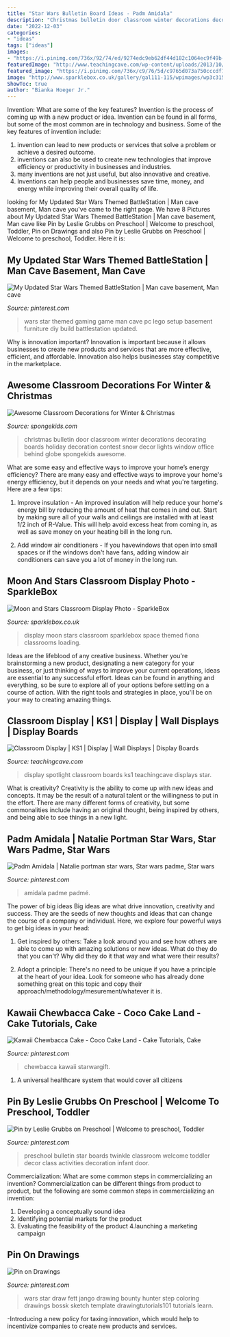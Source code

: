 ```yaml
---
title: "Star Wars Bulletin Board Ideas - Padm Amidala"
description: "Christmas bulletin door classroom winter decorations decorating boards holiday decoration contest snow decor lights window office behind globe spongekids awesome"
date: "2022-12-03"
categories:
- "ideas"
tags: ["ideas"]
images:
- "https://i.pinimg.com/736x/92/74/ed/9274edc9eb62df44d182c1064ec9f49b--jango-fett-learn-drawing.jpg"
featuredImage: "http://www.teachingcave.com/wp-content/uploads/2013/10/Star.jpg"
featured_image: "https://i.pinimg.com/736x/c9/76/5d/c9765d073a750cccdf79c9c61c4db59e--lego-room-gaming.jpg"
image: "http://www.sparklebox.co.uk/gallery/gal111-115/wpimages/wp3c315d91_06.png"
ShowToc: true
author: "Bianka Hoeger Jr."
---
```



Invention: What are some of the key features?
Invention is the process of coming up with a new product or idea. Invention can be found in all forms, but some of the most common are in technology and business. Some of the key features of invention include:
1. invention can lead to new products or services that solve a problem or achieve a desired outcome.
2. inventions can also be used to create new technologies that improve efficiency or productivity in businesses and industries. 
3. many inventions are not just useful, but also innovative and creative. 
4. Inventions can help people and businesses save time, money, and energy while improving their overall quality of life.

	

		
looking for My Updated Star Wars Themed BattleStation | Man cave basement, Man cave you've came to the right page. We have 8 Pictures about My Updated Star Wars Themed BattleStation | Man cave basement, Man cave like Pin by Leslie Grubbs on Preschool | Welcome to preschool, Toddler, Pin on Drawings and also Pin by Leslie Grubbs on Preschool | Welcome to preschool, Toddler. Here it is:
		
    
## My Updated Star Wars Themed BattleStation | Man Cave Basement, Man Cave

<img loading=lazy src="https://i.pinimg.com/736x/c9/76/5d/c9765d073a750cccdf79c9c61c4db59e--lego-room-gaming.jpg" onerror="this.onerror=null;this.src='https://tse1.mm.bing.net/th?id=OIP.wWATRvuSaFXvqG54t9mgGQHaFj&amp;pid=15.1';" alt="My Updated Star Wars Themed BattleStation | Man cave basement, Man cave">

_Source: pinterest.com_

>wars star themed gaming game man cave pc lego setup basement furniture diy build battlestation updated. 

	

Why is innovation important?
Innovation is important because it allows businesses to create new products and services that are more effective, efficient, and affordable. Innovation also helps businesses stay competitive in the marketplace.

    
## Awesome Classroom Decorations For Winter &amp; Christmas

<img loading=lazy src="http://spongekids.com/wp-content/uploads/2016/11/christmas-bulletin-board/13-christmas-bulletin-board-ideas.jpg" onerror="this.onerror=null;this.src='https://tse4.mm.bing.net/th?id=OIP.OpdLSa9RhcKpaUqbiRDoSgHaLH&amp;pid=15.1';" alt="Awesome Classroom Decorations for Winter &amp; Christmas">

_Source: spongekids.com_

>christmas bulletin door classroom winter decorations decorating boards holiday decoration contest snow decor lights window office behind globe spongekids awesome. 

	

What are some easy and effective ways to improve your home’s energy efficiency?
There are many easy and effective ways to improve your home's energy efficiency, but it depends on your needs and what you're targeting. Here are a few tips:
1. Improve insulation - An improved insulation will help reduce your home's energy bill by reducing the amount of heat that comes in and out. Start by making sure all of your walls and ceilings are installed with at least 1/2 inch of R-Value. This will help avoid excess heat from coming in, as well as save money on your heating bill in the long run.

2. Add window air conditioners - If you havewindows that open into small spaces or if the windows don't have fans, adding window air conditioners can save you a lot of money in the long run.

    
## Moon And Stars Classroom Display Photo - SparkleBox

<img loading=lazy src="http://www.sparklebox.co.uk/gallery/gal111-115/wpimages/wp3c315d91_06.png" onerror="this.onerror=null;this.src='https://tse4.mm.bing.net/th?id=OIP.Coa2Ajop5I_Ffb3jv9aieAHaFc&amp;pid=15.1';" alt="Moon and Stars Classroom Display Photo - SparkleBox">

_Source: sparklebox.co.uk_

>display moon stars classroom sparklebox space themed fiona classrooms loading. 

	

Ideas are the lifeblood of any creative business. Whether you're brainstorming a new product, designating a new category for your business, or just thinking of ways to improve your current operations, ideas are essential to any successful effort. Ideas can be found in anything and everything, so be sure to explore all of your options before settling on a course of action. With the right tools and strategies in place, you'll be on your way to creating amazing things.

    
## Classroom Display | KS1 | Display | Wall Displays | Display Boards

<img loading=lazy src="http://www.teachingcave.com/wp-content/uploads/2013/10/Star.jpg" onerror="this.onerror=null;this.src='https://tse2.mm.bing.net/th?id=OIP.JSM7LuKsOx9R3LmZ2Li0awHaJ4&amp;pid=15.1';" alt="Classroom Display | KS1 | Display | Wall Displays | Display Boards">

_Source: teachingcave.com_

>display spotlight classroom boards ks1 teachingcave displays star. 

	

What is creativity?
Creativity is the ability to come up with new ideas and concepts. It may be the result of a natural talent or the willingness to put in the effort. There are many different forms of creativity, but some commonalities include having an original thought, being inspired by others, and being able to see things in a new light.

    
## Padm Amidala | Natalie Portman Star Wars, Star Wars Padme, Star Wars

<img loading=lazy src="https://i.pinimg.com/736x/10/67/bd/1067bd45bab7ccb658358f44b5ed3579--padmé-amidala-queen-amidala.jpg" onerror="this.onerror=null;this.src='https://tse3.mm.bing.net/th?id=OIP.cg6ANxTlvljW5o-3KIkxBACgEs&amp;pid=15.1';" alt="Padm Amidala | Natalie portman star wars, Star wars padme, Star wars">

_Source: pinterest.com_

>amidala padme padmé. 

	

The power of big ideas
Big ideas are what drive innovation, creativity and success. They are the seeds of new thoughts and ideas that can change the course of a company or individual. Here, we explore four powerful ways to get big ideas in your head:
1. Get inspired by others: Take a look around you and see how others are able to come up with amazing solutions or new ideas. What do they do that you can't? Why did they do it that way and what were their results?

2. Adopt a principle: There's no need to be unique if you have a principle at the heart of your idea. Look for someone who has already done something great on this topic and copy their approach/methodology/mesurement/whatever it is.

    
## Kawaii Chewbacca Cake - Coco Cake Land - Cake Tutorials, Cake

<img loading=lazy src="https://i.pinimg.com/736x/cd/0b/c1/cd0bc19d1f0fcf9c0739b0287a454bc9.jpg" onerror="this.onerror=null;this.src='https://tse4.mm.bing.net/th?id=OIP.KHgb7m3yhgq7mL1b7SPC6QHaLH&amp;pid=15.1';" alt="Kawaii Chewbacca Cake - Coco Cake Land - Cake Tutorials, Cake">

_Source: pinterest.com_

>chewbacca kawaii starwargift. 

	

1. A universal healthcare system that would cover all citizens

    
## Pin By Leslie Grubbs On Preschool | Welcome To Preschool, Toddler

<img loading=lazy src="https://i.pinimg.com/736x/2c/e7/b0/2ce7b0f0b7c1e6fc6e5aa96bd8e4189d--star-bulletin-boards-preschool-bulletin-boards.jpg" onerror="this.onerror=null;this.src='https://tse3.mm.bing.net/th?id=OIP.WDLcW_bwvKSanVO1RjVbWwHaJ3&amp;pid=15.1';" alt="Pin by Leslie Grubbs on Preschool | Welcome to preschool, Toddler">

_Source: pinterest.com_

>preschool bulletin star boards twinkle classroom welcome toddler decor class activities decoration infant door. 

	

Commercialization: What are some common steps in commercializing an invention?
Commercialization can be different things from product to product, but the following are some common steps in commercializing an invention:
1. Developing a conceptually sound idea 
2. Identifying potential markets for the product 
3. Evaluating the feasibility of the product 
4.launching a marketing campaign 

    
## Pin On Drawings

<img loading=lazy src="https://i.pinimg.com/736x/92/74/ed/9274edc9eb62df44d182c1064ec9f49b--jango-fett-learn-drawing.jpg" onerror="this.onerror=null;this.src='https://tse3.mm.bing.net/th?id=OIP.TLL7FHO9LnfG-sf7U4rfwAHaKd&amp;pid=15.1';" alt="Pin on Drawings">

_Source: pinterest.com_

>wars star draw fett jango drawing bounty hunter step coloring drawings bossk sketch template drawingtutorials101 tutorials learn. 

	

-Introducing a new policy for taxing innovation, which would help to incentivize companies to create new products and services.

